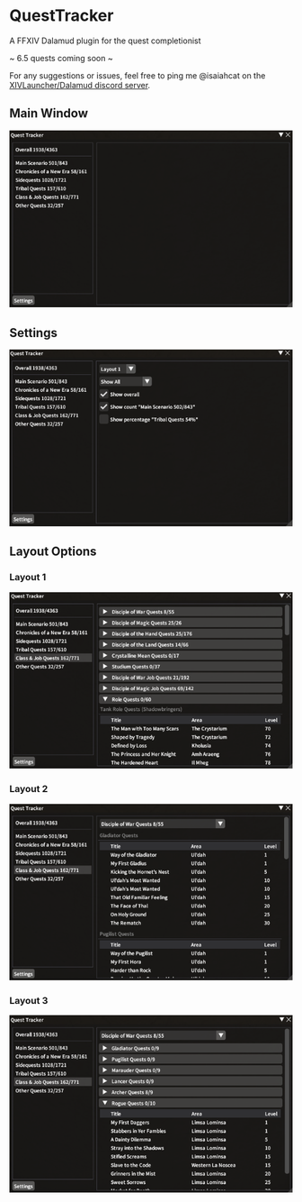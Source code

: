 # QuestTracker
A FFXIV Dalamud plugin for the quest completionist

~ 6.5 quests coming soon ~

For any suggestions or issues, feel free to ping me @isaiahcat on the [XIVLauncher/Dalamud discord server](https://goat.place/).

## Main Window
![Main](QuestTracker/images/main.png)

## Settings
![Settings](QuestTracker/images/settings.png)

## Layout Options
### Layout 1
![Layout1](QuestTracker/images/layout1.png)
### Layout 2
![Layout2](QuestTracker/images/layout2.png)
### Layout 3
![Layout3](QuestTracker/images/layout3.png)
